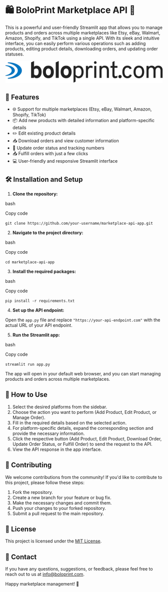 
# 🛍️ BoloPrint Marketplace API 🛒

This is a powerful and user-friendly Streamlit app that allows you to manage products and orders across multiple marketplaces like Etsy, eBay, Walmart, Amazon, Shopify, and TikTok using a single API. With its sleek and intuitive interface, you can easily perform various operations such as adding products, editing product details, downloading orders, and updating order statuses.

![Bolo Print Images](./images/boloprint%20high.png) 

## 🚀 Features

-   🌐 Support for multiple marketplaces (Etsy, eBay, Walmart, Amazon, Shopify, TikTok)
-   📦 Add new products with detailed information and platform-specific details
-   ✏️ Edit existing product details
-   📥 Download orders and view customer information
-   🚚 Update order status and tracking numbers
-   📤 Fulfill orders with just a few clicks
-   💻 User-friendly and responsive Streamlit interface

## 🛠️ Installation and Setup

1.  **Clone the repository:**

bash

Copy code

`git clone https://github.com/your-username/marketplace-api-app.git`

2.  **Navigate to the project directory:**

bash

Copy code

`cd marketplace-api-app`

3.  **Install the required packages:**

bash

Copy code

`pip install -r requirements.txt`

4.  **Set up the API endpoint:**

Open the `app.py` file and replace `"https://your-api-endpoint.com"` with the actual URL of your API endpoint.

5.  **Run the Streamlit app:**

bash

Copy code

`streamlit run app.py`

The app will open in your default web browser, and you can start managing products and orders across multiple marketplaces.

## 🤔 How to Use

1.  Select the desired platforms from the sidebar.
2.  Choose the action you want to perform (Add Product, Edit Product, or Manage Order).
3.  Fill in the required details based on the selected action.
4.  For platform-specific details, expand the corresponding section and provide the necessary information.
5.  Click the respective button (Add Product, Edit Product, Download Order, Update Order Status, or Fulfill Order) to send the request to the API.
6.  View the API response in the app interface.

## 🌟 Contributing

We welcome contributions from the community! If you'd like to contribute to this project, please follow these steps:

1.  Fork the repository.
2.  Create a new branch for your feature or bug fix.
3.  Make the necessary changes and commit them.
4.  Push your changes to your forked repository.
5.  Submit a pull request to the main repository.

## 📝 License

This project is licensed under the [MIT License](LICENSE).

## 📧 Contact

If you have any questions, suggestions, or feedback, please feel free to reach out to us at [info@boloprint.com](mailto:info@boloprint.com).

Happy marketplace management! 🎉
